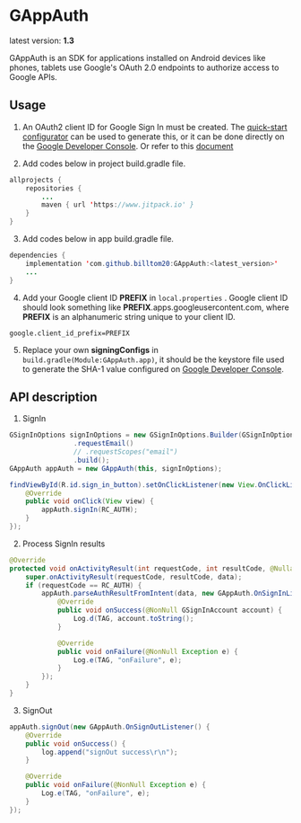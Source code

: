 # GAppAuth

latest version: **1.3**

GAppAuth is an SDK for applications installed on Android devices like phones, tablets use Google's OAuth 2.0 endpoints to authorize access to Google APIs.

## Usage

1. An OAuth2 client ID for Google Sign In must be created. The
   [quick-start configurator](https://goo.gl/pl2Fu2) can be used to generate this, or it can be
   done directly on the
   [Google Developer Console](https://console.developers.google.com/apis/credentials?project=_).
   Or refer to this [document](https://developers.google.cn/identity/protocols/oauth2/native-app#prerequisites)

2. Add codes below in project build.gradle file.
```java
allprojects {
	repositories {
		...
		maven { url 'https://www.jitpack.io' }
	}
}
```

3. Add codes below in app build.gradle file.
```java
dependencies {
    implementation 'com.github.billtom20:GAppAuth:<latest_version>'
    ...
}
```
4. Add your Google client ID **PREFIX** in ```local.properties```
   . Google client ID should look something like **PREFIX**.apps.googleusercontent.com, where **PREFIX** is an alphanumeric string unique to your client ID.
```
google.client_id_prefix=PREFIX
```
5. Replace your own **signingConfigs** in ```build.gradle(Module:GAppAuth.app)```, it should be the keystore file used to generate the SHA-1 value configured on [Google Developer Console](https://console.developers.google.com/apis/credentials?project=_).

## API description
1. SignIn
```java
GSignInOptions signInOptions = new GSignInOptions.Builder(GSignInOptions.DEFAULT_SIGN_IN)
                .requestEmail()
                // .requestScopes("email")
                .build();
GAppAuth appAuth = new GAppAuth(this, signInOptions);

findViewById(R.id.sign_in_button).setOnClickListener(new View.OnClickListener() {
    @Override
    public void onClick(View view) {
        appAuth.signIn(RC_AUTH);
    }
});
```

2. Process SignIn results
```java
@Override
protected void onActivityResult(int requestCode, int resultCode, @Nullable Intent data) {
    super.onActivityResult(requestCode, resultCode, data);
    if (requestCode == RC_AUTH) {
        appAuth.parseAuthResultFromIntent(data, new GAppAuth.OnSignInListener() {
            @Override
            public void onSuccess(@NonNull GSignInAccount account) {
                Log.d(TAG, account.toString();
            }

            @Override
            public void onFailure(@NonNull Exception e) {
                Log.e(TAG, "onFailure", e);
            }
        });
    }
}
```

3. SignOut
```java
appAuth.signOut(new GAppAuth.OnSignOutListener() {
    @Override
    public void onSuccess() {
        log.append("signOut success\r\n");
    }

    @Override
    public void onFailure(@NonNull Exception e) {
        Log.e(TAG, "onFailure", e);
    }
});
```